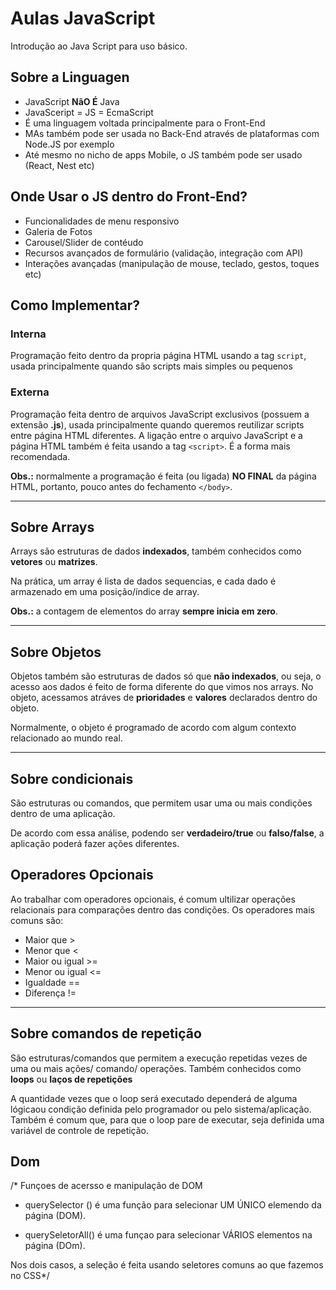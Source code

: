 # Aulas JavaScript

Introdução ao Java Script para uso básico.

## Sobre a Linguagen

- JavaScript **NãO É** Java
- JavaSceript = JS = EcmaScript
- É uma linguagem voltada principalmente para o Front-End
- MAs também pode ser usada no Back-End através de plataformas com Node.JS por exemplo
- Até mesmo no nicho de apps Mobile, o JS também pode ser usado (React, Nest etc)

## Onde Usar o JS dentro do Front-End?

- Funcionalidades de menu responsivo
- Galeria de Fotos
- Carousel/Slider de contéudo
- Recursos avançados de formulário (validação, integração com API)
- Interações avançadas (manipulação de mouse, teclado, gestos, toques etc)

## Como Implementar?

### Interna

Programação feito dentro da propria página HTML usando a tag `script`, usada principalmente quando são scripts mais simples ou pequenos

### Externa

Programação feita dentro de arquivos JavaScript exclusivos (possuem a extensão **.js**), usada principalmente quando queremos reutilizar scripts entre página HTML diferentes. A ligação entre o arquivo JavaScript e a página HTML também é feita usando a tag `<script>`. É a forma mais recomendada.

**Obs.:** normalmente a programação é feita (ou ligada) **NO FINAL** da página HTML, portanto, pouco antes do fechamento `</body>`.

---

## Sobre Arrays

Arrays são estruturas de dados **indexados**, também conhecidos como **vetores** ou **matrizes**.

Na prática, um array é lista de dados sequencias, e cada dado é armazenado em uma posição/índice de array.

**Obs.:** a contagem de elementos do array **sempre inicia em zero**.

---

## Sobre Objetos

Objetos também são estruturas de dados só que **não indexados**, ou seja, o acesso aos dados é feito de forma diferente do que vimos nos arrays. No objeto, acessamos atráves de **prioridades** e **valores** declarados dentro do objeto.

Normalmente, o objeto é programado de acordo com algum contexto relacionado ao mundo real.

---

## Sobre condicionais

São estruturas ou comandos, que permitem usar uma ou mais condições dentro de uma aplicação.

De acordo com essa análise, podendo ser **verdadeiro/true** ou **falso/false**, a aplicação poderá fazer ações diferentes.

## Operadores Opcionais

Ao trabalhar com operadores opcionais, é comum ultilizar operações relacionais para comparações dentro das condições. Os operadores mais comuns são:

- Maior que         >
- Menor que         <
- Maior ou igual   >=
- Menor ou igual   <=
- Igualdade        ==
- Diferença        !=


---

## Sobre comandos de repetição

São estruturas/comandos que permitem a execução repetidas vezes de uma ou mais ações/ comando/ operações. Também conhecidos como **loops** ou **laços de repetições**

A quantidade vezes que o loop será executado dependerá de alguma lógicaou condição definida pelo programador ou pelo sistema/aplicação. Também é comum que, para que o loop pare de executar, seja definida uma variável de controle de repetição.

## Dom

/* Funçoes de acersso e manipulação de DOM

- querySelector () é uma função para selecionar UM ÚNICO elemendo da página (DOM).

- querySeletorAll() é uma funçao para selecionar VÁRIOS elementos na página (DOm).

Nos dois casos, a seleção é feita usando seletores comuns ao que fazemos no CSS*/
